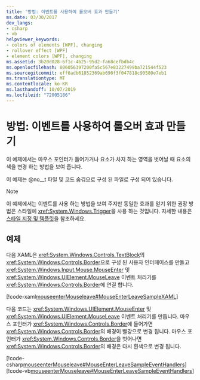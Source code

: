 ```yaml
---
title: '방법: 이벤트를 사용하여 롤오버 효과 만들기'
ms.date: 03/30/2017
dev_langs:
- csharp
- vb
helpviewer_keywords:
- colors of elements [WPF], changing
- rollover effect [WPF]
- element colors [WPF], changing
ms.assetid: 3b20d028-6f1c-4b25-95d2-fa68cefbdb4c
ms.openlocfilehash: 806056397200fa5c567e83227499ba721544f523
ms.sourcegitcommit: eff6adb61852369ab690f3f047818c90580e7eb1
ms.translationtype: MT
ms.contentlocale: ko-KR
ms.lasthandoff: 10/07/2019
ms.locfileid: "72005186"
---
```

# <a name="how-to-create-a-rollover-effect-using-events"></a>방법: 이벤트를 사용하여 롤오버 효과 만들기
이 예제에서는 마우스 포인터가 들어가거나 요소가 차지 하는 영역을 벗어날 때 요소의 색을 변경 하는 방법을 보여 줍니다.  
  
 이 예제는 @no__t 파일 및 코드 숨김으로 구성 된 파일로 구성 되어 있습니다.  
  
> [!NOTE]
> 이 예제에서는 이벤트를 사용 하는 방법을 보여 주지만 동일한 효과를 얻기 위한 권장 방법은 스타일에 <xref:System.Windows.Trigger>을 사용 하는 것입니다. 자세한 내용은 [스타일 지정 및 템플릿](../controls/styling-and-templating.md)을 참조하세요.  
  
## <a name="example"></a>예제  
 다음 XAML은 <xref:System.Windows.Controls.TextBlock>의 <xref:System.Windows.Controls.Border>으로 구성 된 사용자 인터페이스를 만들고 <xref:System.Windows.Input.Mouse.MouseEnter> 및 <xref:System.Windows.UIElement.MouseLeave> 이벤트 처리기를 <xref:System.Windows.Controls.Border>에 연결 합니다.  
  
 [!code-xaml[mouseenterMouseleave#MouseEnterLeaveSampleXAML](~/samples/snippets/csharp/VS_Snippets_Wpf/mouseenterMouseleave/CSharp/Window1.xaml#mouseenterleavesamplexaml)]  
  
 다음 코드는 <xref:System.Windows.UIElement.MouseEnter> 및 <xref:System.Windows.UIElement.MouseLeave> 이벤트 처리기를 만듭니다.  마우스 포인터가 <xref:System.Windows.Controls.Border>에 들어가면 <xref:System.Windows.Controls.Border>의 배경이 빨강으로 변경 됩니다.  마우스 포인터가 <xref:System.Windows.Controls.Border>을 벗어나면 <xref:System.Windows.Controls.Border>의 배경은 다시 흰색으로 변경 됩니다.  
  
 [!code-csharp[mouseenterMouseleave#MouseEnterLeaveSampleEventHandlers](~/samples/snippets/csharp/VS_Snippets_Wpf/mouseenterMouseleave/CSharp/Window1.xaml.cs#mouseenterleavesampleeventhandlers)]
 [!code-vb[mouseenterMouseleave#MouseEnterLeaveSampleEventHandlers](~/samples/snippets/visualbasic/VS_Snippets_Wpf/mouseenterMouseleave/VisualBasic/Window1.xaml.vb#mouseenterleavesampleeventhandlers)]
